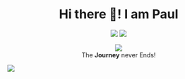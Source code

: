 
<h1 align="center">Hi there 👋! I am Paul</h1>
<p align="center">
  <img src="https://img.shields.io/badge/role-devops-blue" />
  <img src="https://img.shields.io/badge/aws-certified_saa-orange" />
</p>
<p align="center">
  <img src="https://media3.giphy.com/media/nMy8HTFQRWpudNwbxQ/giphy.gif?cid=ecf05e47gdz1qe531y0rigcts2tdy33xrmyz548b676n7mnl&rid=giphy.gif&ct=s" /><br>
  The <b>Journey</b> never Ends!
</p>

<img src="https://github-contribution-stats.vercel.app/api/?username=paulfermoreyes" />

<!--
**paulfermoreyes/paulfermoreyes** is a ✨ _special_ ✨ repository because its `README.md` (this file) appears on your GitHub profile.

Here are some ideas to get you started:

- 🔭 I’m currently working on ...
- 🌱 I’m currently learning ...
- 👯 I’m looking to collaborate on ...
- 🤔 I’m looking for help with ...
- 💬 Ask me about ...
- 📫 How to reach me: ...
- 😄 Pronouns: ...
- ⚡ Fun fact: ...
-->
